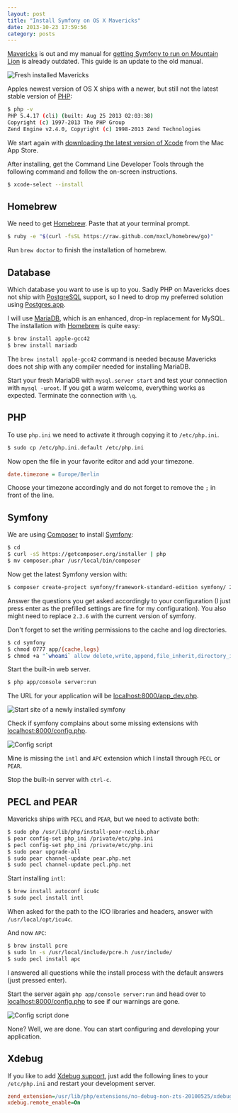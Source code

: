 ```yaml
---
layout: post
title: "Install Symfony on OS X Mavericks"
date: 2013-10-23 17:59:56
category: posts
---
```


[Mavericks](http://www.apple.com/osx/) is out and my manual for [getting Symfony to run on Mountain Lion](/posts/start-with-symfony-on-mountain-lion.html) is already outdated. This guide is an update to the old manual.

![Fresh installed Mavericks](/images/blog/mavericks-start.jpg)

Apples newest version of OS X ships with a newer, but still not the latest stable version of [PHP][php]:

```sh
$ php -v
PHP 5.4.17 (cli) (built: Aug 25 2013 02:03:38) 
Copyright (c) 1997-2013 The PHP Group
Zend Engine v2.4.0, Copyright (c) 1998-2013 Zend Technologies
```

We start again with [downloading the latest version of Xcode][xcode-appstore] from the Mac App Store.

After installing, get the Command Line Developer Tools through the following command and follow the on-screen instructions.

```sh
$ xcode-select --install
```

## Homebrew

We need to get [Homebrew][homebrew]. Paste that at your terminal prompt.

```sh
$ ruby -e "$(curl -fsSL https://raw.github.com/mxcl/homebrew/go)"
```

Run `brew doctor` to finish the installation of homebrew.

## Database

Which database you want to use is up to you. Sadly PHP on Mavericks does not ship with [PostgreSQL][postgresql] support, so I need to drop my preferred solution using [Postgres.app][postgresapp].

I will use [MariaDB][mariadb], which is an enhanced, drop-in replacement for MySQL. The installation with [Homebrew][homebrew] is quite easy:

```sh
$ brew install apple-gcc42
$ brew install mariadb
```

The `brew install apple-gcc42` command is needed because Mavericks does not ship with any compiler needed for installing MariaDB.

Start your fresh MariaDB with `mysql.server start` and test your connection with `mysql -uroot`. If you get a warm welcome, everything works as expected. Terminate the connection with `\q`.

## PHP

To use `php.ini` we need to activate it through copying it to `/etc/php.ini`.

```sh
$ sudo cp /etc/php.ini.default /etc/php.ini
```

Now open the file in your favorite editor and add your timezone.

```ini
date.timezone = Europe/Berlin
```

Choose your timezone accordingly and do not forget to remove the `;` in front of the line.

## Symfony

We are using [Composer][composer] to install [Symfony][symfony]:

```sh
$ cd
$ curl -sS https://getcomposer.org/installer | php
$ mv composer.phar /usr/local/bin/composer
```

Now get the latest Symfony version with:

```sh
$ composer create-project symfony/framework-standard-edition symfony/ 2.3.6
```

Answer the questions you get asked accordingly to your configuration (I just press enter as the prefilled settings are fine for my configuration). You also might need to replace `2.3.6` with the current version of symfony.

Don't forget to set the writing permissions to the cache and log directories.

```sh
$ cd symfony
$ chmod 0777 app/{cache,logs}
$ chmod +a "`whoami` allow delete,write,append,file_inherit,directory_inherit" app/{cache,logs}
```

Start the built-in web server.

```sh
$ php app/console server:run
```

The URL for your application will be [localhost:8000/app_dev.php](http://localhost:8000/app_dev.php). 

![Start site of a newly installed symfony](/images/blog/symfony-start.png)

Check if symfony complains about some missing extensions with [localhost:8000/config.php](http://localhost:8000/config.php).

![Config script](/images/blog/symfony-config.png)

Mine is missing the `intl` and `APC` extension which I install through `PECL` or `PEAR`.

Stop the built-in server with `ctrl-c`.

## PECL and PEAR

Mavericks ships with `PECL` and `PEAR`, but we need to activate both:

```sh
$ sudo php /usr/lib/php/install-pear-nozlib.phar
$ pear config-set php_ini /private/etc/php.ini
$ pecl config-set php_ini /private/etc/php.ini
$ sudo pear upgrade-all
$ sudo pear channel-update pear.php.net
$ sudo pecl channel-update pecl.php.net
```

Start installing `intl`:

```sh
$ brew install autoconf icu4c
$ sudo pecl install intl
```

When asked for the path to the ICO libraries and headers, answer with `/usr/local/opt/icu4c`.

And now `APC`:

```sh
$ brew install pcre
$ sudo ln -s /usr/local/include/pcre.h /usr/include/
$ sudo pecl install apc
```

I answered all questions while the install process with the default answers (just pressed enter).

Start the server again `php app/console server:run` and head over to [localhost:8000/config.php](http://localhost:8000/config.php) to see if our warnings are gone.

![Config script done](/images/blog/symfony-config-finished.png)

None? Well, we are done. You can start configuring and developing your application.

## Xdebug

If you like to add [Xdebug support][xdebug], just add the following lines to your `/etc/php.ini` and restart your development server.

```ini
zend_extension=/usr/lib/php/extensions/no-debug-non-zts-20100525/xdebug.so
xdebug.remote_enable=On
```

  [apache]: http://httpd.apache.org
  [php]: http://php.net
  [xcode-appstore]: https://itunes.apple.com/de/app/xcode/id497799835?mt=12
  [homebrew]: http://brew.sh
  [postgresql]: http://www.postgresql.org
  [postgresapp]: http://postgresapp.com
  [mariadb]: https://mariadb.org
  [composer]: http://getcomposer.org
  [symfony]: http://symfony.com
  [xdebug]: http://xdebug.org

